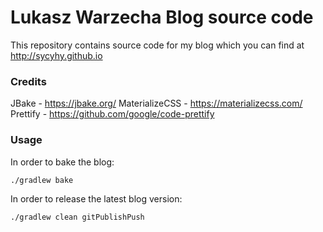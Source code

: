 # Lukasz Warzecha Blog source code

This repository contains source code for my blog which you can find at http://sycyhy.github.io 

### Credits

JBake - https://jbake.org/ 
MaterializeCSS - https://materializecss.com/
Prettify - https://github.com/google/code-prettify

### Usage

In order to bake the blog:
```
./gradlew bake
```

In order to release the latest blog version:
```
./gradlew clean gitPublishPush
```
